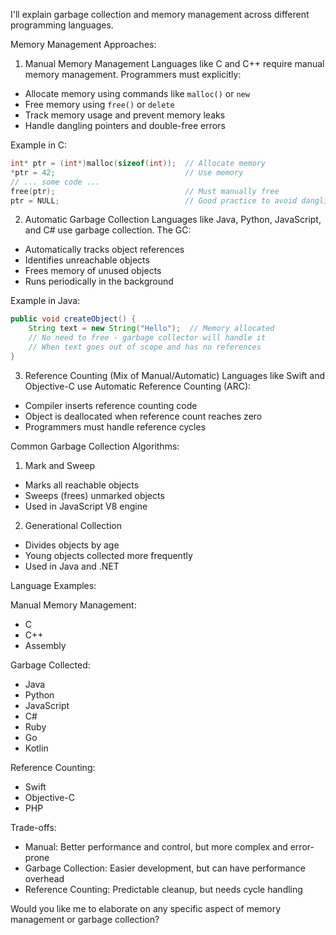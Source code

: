 I'll explain garbage collection and memory management across different programming languages.

Memory Management Approaches:

1. Manual Memory Management
Languages like C and C++ require manual memory management. Programmers must explicitly:
- Allocate memory using commands like `malloc()` or `new`
- Free memory using `free()` or `delete`
- Track memory usage and prevent memory leaks
- Handle dangling pointers and double-free errors

Example in C:
```c
int* ptr = (int*)malloc(sizeof(int));  // Allocate memory
*ptr = 42;                             // Use memory
// ... some code ...
free(ptr);                             // Must manually free
ptr = NULL;                            // Good practice to avoid dangling pointer
```

2. Automatic Garbage Collection
Languages like Java, Python, JavaScript, and C# use garbage collection. The GC:
- Automatically tracks object references
- Identifies unreachable objects
- Frees memory of unused objects
- Runs periodically in the background

Example in Java:
```java
public void createObject() {
    String text = new String("Hello");  // Memory allocated
    // No need to free - garbage collector will handle it
    // When text goes out of scope and has no references
}
```

3. Reference Counting (Mix of Manual/Automatic)
Languages like Swift and Objective-C use Automatic Reference Counting (ARC):
- Compiler inserts reference counting code
- Object is deallocated when reference count reaches zero
- Programmers must handle reference cycles

Common Garbage Collection Algorithms:

1. Mark and Sweep
- Marks all reachable objects
- Sweeps (frees) unmarked objects
- Used in JavaScript V8 engine

2. Generational Collection
- Divides objects by age
- Young objects collected more frequently
- Used in Java and .NET

Language Examples:

Manual Memory Management:
- C
- C++
- Assembly

Garbage Collected:
- Java
- Python
- JavaScript
- C#
- Ruby
- Go
- Kotlin

Reference Counting:
- Swift
- Objective-C
- PHP

Trade-offs:
- Manual: Better performance and control, but more complex and error-prone
- Garbage Collection: Easier development, but can have performance overhead
- Reference Counting: Predictable cleanup, but needs cycle handling

Would you like me to elaborate on any specific aspect of memory management or garbage collection?
